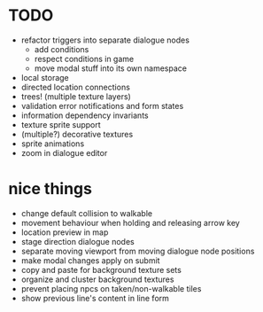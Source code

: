 # TODO
- refactor triggers into separate dialogue nodes
  - add conditions
  - respect conditions in game
  - move modal stuff into its own namespace
- local storage
- directed location connections
- trees! (multiple texture layers)
- validation error notifications and form states
- information dependency invariants
- texture sprite support
- (multiple?) decorative textures
- sprite animations
- zoom in dialogue editor

# nice things
- change default collision to walkable
- movement behaviour when holding and releasing arrow key
- location preview in map
- stage direction dialogue nodes
- separate moving viewport from moving dialogue node positions
- make modal changes apply on submit
- copy and paste for background texture sets
- organize and cluster background textures
- prevent placing npcs on taken/non-walkable tiles
- show previous line's content in line form

